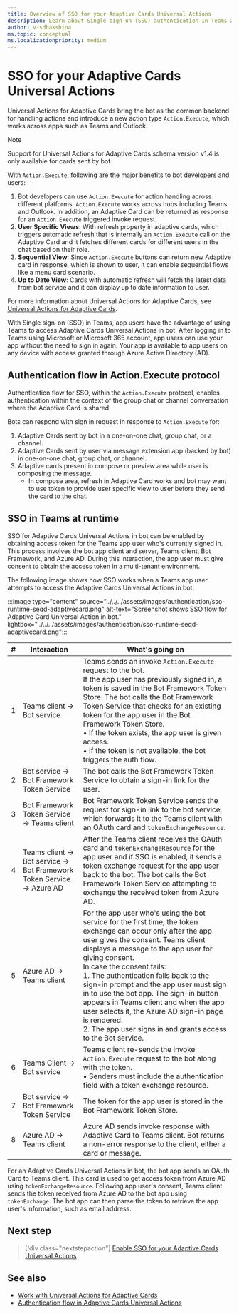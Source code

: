 ```yaml
---
title: Overview of SSO for your Adaptive Cards Universal Actions
description: Learn about Single sign-on (SSO) authentication in Teams and how to enable it in Adaptive Cards Universal Action in bots.
author: v-sdhakshina
ms.topic: conceptual
ms.localizationpriority: medium
---
```


# SSO for your Adaptive Cards Universal Actions

Universal Actions for Adaptive Cards bring the bot as the common backend for handling actions and introduce a new action type `Action.Execute`, which works across apps such as Teams and Outlook.

> [!NOTE]
> Support for Universal Actions for Adaptive Cards schema version v1.4 is only available for cards sent by bot.

With `Action.Execute`, following are the major benefits to bot developers and users:

1. Bot developers can use `Action.Execute` for action handling across different platforms. `Action.Execute` works across hubs including Teams and Outlook. In addition, an Adaptive Card can be returned as response for an `Action.Execute` triggered invoke request.
2. **User Specific Views**: With refresh property in adaptive cards, which triggers automatic refresh that is internally an `Action.Execute` call on the Adaptive Card and it fetches different cards for different users in the chat based on their role.
3. **Sequential View**: Since `Action.Execute` buttons can return new Adaptive card in response, which is shown to user, it can enable sequential flows like a menu card scenario.
4. **Up to Date View**: Cards with automatic refresh will fetch the latest data from bot service and it can display up to date information to user.

For more information about Universal Actions for Adaptive Cards, see [Universal Actions for Adaptive Cards](Overview.md).

With Single sign-on (SSO) in Teams, app users have the advantage of using Teams to access Adaptive Cards Universal Actions in bot. After logging in to Teams using Microsoft or Microsoft 365 account, app users can use your app without the need to sign in again. Your app is available to app users on any device with access granted through Azure Active Directory (AD).

## Authentication flow in Action.Execute protocol

Authentication flow for SSO, within the `Action.Execute` protocol, enables authentication within the context of the group chat or channel conversation where the Adaptive Card is shared.

Bots can respond with sign in request in response to `Action.Execute` for:

1. Adaptive Cards sent by bot in a one-on-one chat, group chat, or a channel.
1. Adaptive Cards sent by user via message extension app (backed by bot) in one-on-one chat, group chat, or channel.
1. Adaptive cards present in compose or preview area while user is composing the message.
   * In compose area, refresh in Adaptive Card works and bot may want to use token to provide user specific view to user before they send the card to the chat.

## SSO in Teams at runtime

SSO for Adaptive Cards Universal Actions in bot can be enabled by obtaining access token for the Teams app user who's currently signed in. This process involves the bot app client and server, Teams client, Bot Framework, and Azure AD. During this interaction, the app user must give consent to obtain the access token in a multi-tenant environment.

The following image shows how SSO works when a Teams app user attempts to access the Adaptive Cards Universal Actions in bot:

:::image type="content" source="../../../assets/images/authentication/sso-runtime-seqd-adaptivecard.png" alt-text="Screenshot shows SSO flow for Adaptive Card Universal Action in bot." lightbox="../../../assets/images/authentication/sso-runtime-seqd-adaptivecard.png":::

| # | Interaction | What's going on |
| --- | --- | --- |
| 1 | Teams client → Bot service | Teams sends an invoke `Action.Execute` request to the bot. <br> If the app user has previously signed in, a token is saved in the Bot Framework Token Store. The bot calls the Bot Framework Token Service that checks for an existing token for the app user in the Bot Framework Token Store. <br> • If the token exists, the app user is given access. <br> • If the token is not available, the bot triggers the auth flow. |
| 2 | Bot service → Bot Framework Token Service | The bot calls the Bot Framework Token Service to obtain a sign-in link for the user. |
| 3 | Bot Framework Token Service → Teams client | Bot Framework Token Service sends the request for sign-in link to the bot service, which forwards it to the Teams client with an OAuth card and `tokenExchangeResource`. |
| 4 | Teams client → Bot service → Bot Framework Token Service → Azure AD | After the Teams client receives the OAuth card and `tokenExchangeResource` for the app user and if SSO is enabled, it sends a token exchange request for the app user back to the bot. The bot calls the Bot Framework Token Service attempting to exchange the received token from Azure AD. |
| 5 | Azure AD → Teams client | For the app user who's using the bot service for the first time, the token exchange can occur only after the app user gives the consent. Teams client displays a message to the app user for giving consent. <br> In case the consent fails: <br> 1. The authentication falls back to the sign-in prompt and the app user must sign in to use the bot app. The sign-in button appears in Teams client and when the app user selects it, the Azure AD sign-in page is rendered. <br> 2. The app user signs in and grants access to the Bot service. |
| 6 | Teams Client → Bot service | Teams client re-sends the invoke `Action.Execute` request to the bot along with the token. <br> • Senders must include the authentication field with a token exchange resource. |
| 7 | Bot service → Bot Framework Token Service | The token for the app user is stored in the Bot Framework Token Store. |
| 8 | Azure AD → Teams client | Azure AD sends invoke response with Adaptive Card to Teams client. Bot returns a non-error response to the client, either a card or message. |

For an Adaptive Cards Universal Actions in bot, the bot app sends an OAuth Card to Teams client. This card is used to get access token from Azure AD using `tokenExchangeResource`. Following app user's consent, Teams client sends the token received from Azure AD to the bot app using `tokenExchange`. The bot app can then parse the token to retrieve the app user's information, such as email address.

## Next step

> [!div class="nextstepaction"]
> [Enable SSO for your Adaptive Cards Universal Actions](sso-adaptive-cards-universal-action.md)

## See also

* [Work with Universal Actions for Adaptive Cards](Work-with-Universal-Actions-for-Adaptive-Cards.md)
* [Authentication flow in Adaptive Cards Universal Actions](authentication-flow-in-universal-action-for-adaptive-cards.md)
